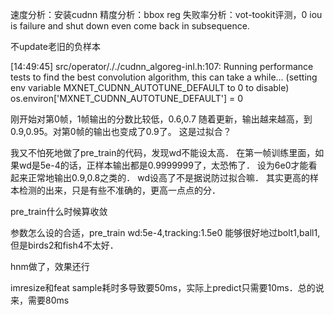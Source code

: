 速度分析：安装cudnn
精度分析：bbox reg
失败率分析：vot-tookit评测，0 iou is failure and shut down even come back in subsequence.

不update老旧的负样本

[14:49:45] src/operator/././cudnn_algoreg-inl.h:107: Running performance tests to find the best convolution algorithm, this can take a while... (setting env variable MXNET_CUDNN_AUTOTUNE_DEFAULT to 0 to disable)
os.environ['MXNET_CUDNN_AUTOTUNE_DEFAULT'] = 0

    
刚开始对第0帧，1帧输出的分数比较低，0.6,0.7
随着更新，输出越来越高，到0.9,0.95。对第0帧的输出也变成了0.9了。
这是过拟合？

        
我又不怕死地做了pre_train的代码，发现wd不能设太高．
在第一帧训练里面，如果wd是5e-4的话，正样本输出都是0.9999999了，太恐怖了．
设为6e0才能看起来正常地输出0.9,0.8之类的．
wd设高了不是据说防过拟合嘛．
其实更高的样本检测的出来，只是有些不准确的，更高一点点的分．

pre_train什么时候算收敛

参数怎么设的合适，pre_train wd:5e-4,tracking:1.5e0
能够很好地过bolt1,ball1,但是birds2和fish4不太好．

hnm做了，效果还行

imresize和feat sample耗时多导致要50ms，实际上predict只需要10ms．总的说来，需要80ms
